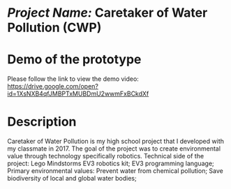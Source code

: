 # *Project Name:* Caretaker of Water Pollution (CWP)

# Demo of the prototype
Please follow the link to view the demo video:
https://drive.google.com/open?id=1XsNXB4qfJMBPTxMUBDmU2wwmFxBCkdXf

# Description
Caretaker of Water Pollution is my high school project that I developed with my classmate in 2017. The goal of the project was to create environmental value through technology specifically robotics.
Technical side of the project: 
	Lego Mindstorms EV3 robotics kit; 
	EV3 programming language;
Primary environmental values: 
	Prevent water from chemical pollution;
	Save biodiversity of local and global water bodies;
